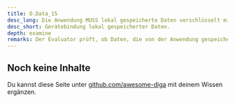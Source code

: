 ```yaml
---
title: O.Data_15
desc_long: Die Anwendung MUSS lokal gespeicherte Daten verschlüsselt mit einer sicheren Gerätebindung versehen.
desc_short: Gerätebindung lokal gespeicherter Daten.
depth: examine
remarks: Der Evaluator prüft, ob Daten, die von der Anwendung gespeichert werden, auf anderen Geräten verarbeitet werden können. Von dieser Einschränkung ausgenommen sind Daten, die vom Nutzer explizit zur Verarbeitung auf anderen Geräten exportiert werden.
---
```


## Noch keine Inhalte

Du kannst diese Seite unter [github.com/awesome-diga](https://github.com/awesome-diga/tr-faq) mit deinem Wissen ergänzen.
